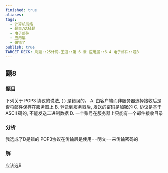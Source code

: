 ```yaml
---
finished: true
aliases: 
tags:
  - 计算机网络
  - 题目/选择题
  - 电子邮件
  - 应用层
  - 做错了
publish: true
TARGET DECK: 刷题::25计网-王道::第 6 章 应用层::6.4 电子邮件::题8
---
```


## 题8
### 题目
下列关于 POP3 协议的说法, ( ) 是错误的。
A. 由客户端而非服务器选择接收后是否将邮件保存在服务器上
B. 登录到服务器后, 发送的密码是加密的
C. 协议是基于 ASCII 码的, 不能发送二进制数据
D. 一个账号在服务器上只能有一个邮件接收目录
### 分析
我选成了D是错的
POP3协议在传输层是使用==明文==来传输密码的
### 解
应该选B
<!--ID: 1719569713067-->


